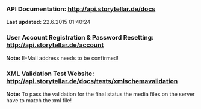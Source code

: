### API Documentation: http://api.storytellar.de/docs
**Last updated:** 22.6.2015 01:40:24

### User Account Registration & Password Resetting: http://api.storytellar.de/account
**Note:** E-Mail address needs to be confirmed!

### XML Validation Test Website: http://api.storytellar.de/docs/tests/xmlschemavalidation
**Note:** To pass the validation for the final status the media files on the server have to match the xml file!
